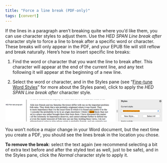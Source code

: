 ```yaml
---
title: "Force a line break (PDF-only)"
tags: [convert]
---
```

 
<html><body><section data-type="chapter" class="hsecchapter" data-hederis-type="hsecchapter" id="force-line-break" data-pi-attrs="id: force-line-break; data-tags: convert;" role="doc-chapter" data-tags="convert" data-author-name=" " data-book-title=" " title="Force a line break (PDF-only)"><p class="hblkp" data-hederis-type="hblkp" id="pZYRZwm9A">If the lines in a paragraph aren&#8217;t breaking quite where you&#8217;d like them, you can use character styles to adjust them. Use the <em data-hederis-type="hspanem" id="pQ6fL5dRk">HED SPAN Line break after</em> character style to force a line to break after a specific word or character. These breaks will only appear in the PDF, and your EPUB file will still reflow and break naturally. Here&#8217;s how to insert specific line breaks: </p><ol class="hwprnumlist" data-hederis-type="hwprnumlist" id="p12QmQLDb"><li class="hblkoli" data-hederis-type="hblkoli" id="lihDPjYcAm"><p class="hblkoli" data-hederis-type="hblklip" id="pKBC2cwB5">Find the word or character that you want the line to break after. This character will appear at the end of the current line, and any text following it will appear at the beginning of a new line.</p></li><li class="hblkoli" data-hederis-type="hblkoli" id="liWomKyIVm"><p class="hblkoli" data-hederis-type="hblklip" id="pTOh4xLcX">Select the word or character, and in the Styles pane (see &#8220;<a href="{% link _docs/fine-tune-styles.md %}" class="hspana" data-hederis-type="hspana" id="ppRxWANJM">Fine-tune Word Styles</a>&#8221; for more about the Styles pane), click to apply the <em class="hspanem" data-hederis-type="hspanem" id="piRBoJq3Q">HED SPAN Line break after </em>character style<em class="hspanem" data-hederis-type="hspanem" id="pHMLZzHHj">.</em></p></li></ol><img data-hederis-type="hblkimg" class="hblkimg" id="pkzQBhkhU" src="/images/forcelinebr.png" data-img-src="/images/forcelinebr.png"/><p class="hblkp" data-hederis-type="hblkp" id="pWTKIzqBo">You won&#8217;t notice a major change in your Word document, but the next time you create a PDF, you should see the lines break in the location you chose.</p><p class="hblkp" data-hederis-type="hblkp" id="pRjOvuuhY"><strong data-hederis-type="hspanstrong" id="p61zZ5Q9d">To remove the break</strong>: select the text again (we recommend selecting a bit of extra text before and after the styled text as well, just to be safe), and in the Styles pane, click the <em class="hspanem" data-hederis-type="hspanem" id="pFwmcQAtf">Normal</em> character style to apply it.</p></section></body></html>
